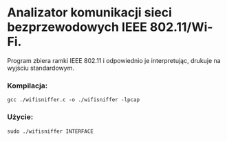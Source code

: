# Analizator komunikacji sieci bezprzewodowych IEEE 802.11/Wi-Fi.
Program zbiera ramki IEEE 802.11 i odpowiednio je interpretując, drukuje na wyjściu standardowym.

### Kompilacja:
```
gcc ./wifisniffer.c -o ./wifisniffer -lpcap
```
### Użycie:

```
sudo ./wifisniffer INTERFACE
```
